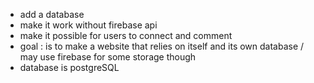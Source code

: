 - add a database 
- make it work without firebase api
- make it possible for users to connect and comment
- goal : is to make a website that relies on itself and its own database / may use firebase for some storage though 
- database is postgreSQL 

